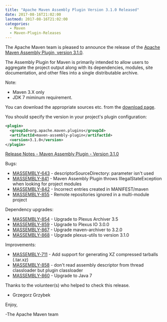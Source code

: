 ```yaml
---
title: "Apache Maven Assembly Plugin Version 3.1.0 Released"
date: 2017-08-16T21:02:00
lastmod: 2017-08-16T21:02:00
categories:
  - Maven
  - Maven-Plugin-Releases
---
```

The Apache Maven team is pleased to announce the release of the [Apache
Maven Assembly Plugin, version 3.1.0](https://maven.apache.org/plugins/maven-assembly-plugin/).

The Assembly Plugin for Maven is primarily intended to allow users to aggregate
the project output along with its dependencies, modules, site documentation,
and other files into a single distributable archive.

Note:

 * Maven 3.X only
 * JDK 7 miminum requirement.

You can download the appropriate sources etc. from the [download page](https://maven.apache.org/plugins/maven-assembly-plugin/download.cgi).

You should specify the version in your project's plugin configuration:

```xml
<plugin>
  <groupId>org.apache.maven.plugins</groupId>
  <artifactId>maven-assembly-plugin</artifactId>
  <version>3.1.0</version>
</plugin>
```

<!-- more -->

[Release Notes - Maven Assembly Plugin - Version 3.1.0](https://issues.apache.org/jira/secure/ReleaseNote.jspa?projectId=12317220&version=12338667)

Bugs:

 * [MASSEMBLY-643](https://issues.apache.org/jira/browse/MASSEMBLY-643) - descriptorSourceDirectory: parameter isn't used
 * [MASSEMBLY-841](https://issues.apache.org/jira/browse/MASSEMBLY-841) - Maven Assembly Plugin throws IllegalStateException when looking for project modules
 * [MASSEMBLY-842](https://issues.apache.org/jira/browse/MASSEMBLY-842) - Incorrect entries created in MANIFEST/maven
 * [MASSEMBLY-855](https://issues.apache.org/jira/browse/MASSEMBLY-855) - Remote repositories ignored in a multi-module project

Dependency upgrades:

 * [MASSEMBLY-854](https://issues.apache.org/jira/browse/MASSEMBLY-854) - Upgrade to Plexus Archiver 3.5
 * [MASSEMBLY-859](https://issues.apache.org/jira/browse/MASSEMBLY-859) - Upgrade to Plexus IO 3.0.0
 * [MASSEMBLY-867](https://issues.apache.org/jira/browse/MASSEMBLY-867) - Upgrade maven-archiver to 3.2.0
 * [MASSEMBLY-868](https://issues.apache.org/jira/browse/MASSEMBLY-868) - Upgrade plexus-utils to version 3.1.0

Improvements:

 * [MASSEMBLY-711](https://issues.apache.org/jira/browse/MASSEMBLY-711) - Add support for generating XZ compressed tarballs (.tar.xz)
 * [MASSEMBLY-858](https://issues.apache.org/jira/browse/MASSEMBLY-858) - don't read assembly descriptor from thread classloader but plugin classloader
 * [MASSEMBLY-860](https://issues.apache.org/jira/browse/MASSEMBLY-860) - Upgrade to Java 7

Thanks to the volunteer(s) who helped to check this release.

 - Grzegorz Grzybek

Enjoy,

-The Apache Maven team
